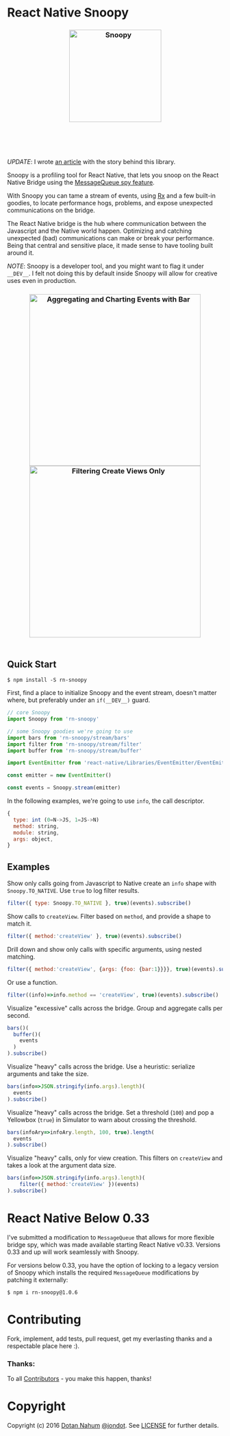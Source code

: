 # React Native Snoopy

<h3 align="center">
  <img src="media/snoopy.png" alt="Snoopy" width="215px"/>
  <br/>
  <br/>
</h3>
<br/>
<br/>

_UPDATE_: I wrote [an article](https://medium.com/@jondot/debugging-react-native-performance-snoopy-and-the-messagequeue-fe014cd047ac) with the story behind this library.

Snoopy is a profiling tool for React Native, that lets you snoop on the React Native Bridge using the [MessageQueue spy feature](https://github.com/facebook/react-native/pull/9160). 

With Snoopy you can tame a stream of events, using
[Rx](https://github.com/Reactive-Extensions/RxJS) and a few built-in goodies,
to locate performance hogs, problems, and expose unexpected communications on the bridge.


The React Native bridge is the hub where communication between the Javascript
and the Native world happen. Optimizing and catching unexpected (bad)
communications can make or break your performance. Being that central and
sensitive place, it made sense to have tooling built around it.

*NOTE*: Snoopy is a developer tool, and you might want to flag it under `__DEV__`. I felt
not doing this by default inside Snoopy will allow for creative uses even in production.


<h3 align="center">
  <img src="media/snoopy.gif" alt="Aggregating and Charting Events with Bar" width="400px"/>
  <img src="media/snoopy-filter.gif" alt="Filtering Create Views Only" width="400px"/>
  <br/>
  <br/>
</h3>


## Quick Start

```
$ npm install -S rn-snoopy
```

First, find a place to initialize Snoopy and the event stream, doesn't matter where, but
preferably under an `if(__DEV__)` guard.

```javascript
// core Snoopy
import Snoopy from 'rn-snoopy'

// some Snoopy goodies we're going to use
import bars from 'rn-snoopy/stream/bars'
import filter from 'rn-snoopy/stream/filter'
import buffer from 'rn-snoopy/stream/buffer'

import EventEmitter from 'react-native/Libraries/EventEmitter/EventEmitter'

const emitter = new EventEmitter()

const events = Snoopy.stream(emitter)
```

In the following examples, we're going to use `info`, the call descriptor.

```javascript
{
  type: int (0=N->JS, 1=JS->N)
  method: string,
  module: string,
  args: object,
}
```




## Examples

Show only calls going from Javascript to Native create an `info` shape with
`Snoopy.TO_NATIVE`. Use `true` to log filter results.

```javascript
filter({ type: Snoopy.TO_NATIVE }, true)(events).subscribe()
```

Show calls to `createView`. Filter based on `method`, and provide a shape to match it.

```javascript
filter({ method:'createView' }, true)(events).subscribe()
```

Drill down and show only calls with specific arguments, using nested matching.

```javascript
filter({ method:'createView', {args: {foo: {bar:1}}}}, true)(events).subscribe()
```

Or use a function.

```javascript
filter((info)=>info.method == 'createView', true)(events).subscribe()
```

Visualize "excessive" calls across the bridge. Group and aggregate calls per second.

```javascript
bars()(
  buffer()(
    events
  )
).subscribe()
```



Visualize "heavy" calls across the bridge. Use a heuristic: serialize arguments and take
the size.

```javascript
bars(info=>JSON.stringify(info.args).length)(
  events
).subscribe()
```


Visualize "heavy" calls across the bridge. Set a threshold (`100`) and pop a Yellowbox (`true`) in Simulator
to warn about crossing the threshold.

```javascript
bars(infoAry=>infoAry.length, 100, true).length(
  events
).subscribe()
```


Visualize "heavy" calls, only for view creation. This filters on `createView` and takes a look at the
argument data size.

```javascript
bars(info=>JSON.stringify(info.args).length)(
    filter({ method:'createView' })(events)
).subscribe()
```

# React Native Below 0.33

I've submitted a modification to `MessageQueue` that allows for more flexible bridge spy,
which was made available starting React Native v0.33. Versions 0.33 and up will work seamlessly with Snoopy.

For versions below 0.33, you have the option of locking to a legacy version of Snoopy which
installs the required `MessageQueue` modifications by patching it externally:

```
$ npm i rn-snoopy@1.0.6
```

# Contributing

Fork, implement, add tests, pull request, get my everlasting thanks and a respectable place here :).


### Thanks:

To all [Contributors](https://github.com/jondot/rn-snoopy/graphs/contributors) - you make this happen, thanks!



# Copyright

Copyright (c) 2016 [Dotan Nahum](http://gplus.to/dotan) [@jondot](http://twitter.com/jondot). See [LICENSE](LICENSE.txt) for further details.

